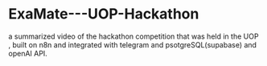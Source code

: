 # ExaMate---UOP-Hackathon
a summarized video of the hackathon competition that was held in the UOP , built on n8n and integrated with telegram and psotgreSQL(supabase) and openAI API.
